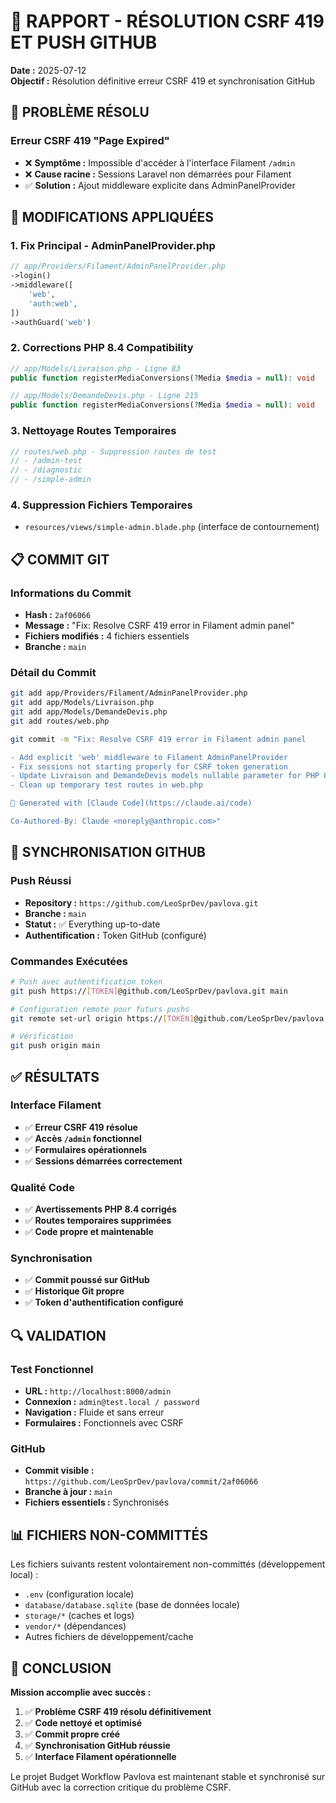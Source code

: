 # 🔧 RAPPORT - RÉSOLUTION CSRF 419 ET PUSH GITHUB

**Date :** 2025-07-12  
**Objectif :** Résolution définitive erreur CSRF 419 et synchronisation GitHub

## 🎯 PROBLÈME RÉSOLU

### Erreur CSRF 419 "Page Expired"
- ❌ **Symptôme :** Impossible d'accéder à l'interface Filament `/admin`
- ❌ **Cause racine :** Sessions Laravel non démarrées pour Filament
- ✅ **Solution :** Ajout middleware explicite dans AdminPanelProvider

## 🔧 MODIFICATIONS APPLIQUÉES

### 1. Fix Principal - AdminPanelProvider.php
```php
// app/Providers/Filament/AdminPanelProvider.php
->login()
->middleware([
    'web',
    'auth:web',
])
->authGuard('web')
```

### 2. Corrections PHP 8.4 Compatibility
```php
// app/Models/Livraison.php - Ligne 83
public function registerMediaConversions(?Media $media = null): void

// app/Models/DemandeDevis.php - Ligne 215  
public function registerMediaConversions(?Media $media = null): void
```

### 3. Nettoyage Routes Temporaires
```php
// routes/web.php - Suppression routes de test
// - /admin-test
// - /diagnostic  
// - /simple-admin
```

### 4. Suppression Fichiers Temporaires
- `resources/views/simple-admin.blade.php` (interface de contournement)

## 📋 COMMIT GIT

### Informations du Commit
- **Hash :** `2af06066`
- **Message :** "Fix: Resolve CSRF 419 error in Filament admin panel"
- **Fichiers modifiés :** 4 fichiers essentiels
- **Branche :** `main`

### Détail du Commit
```bash
git add app/Providers/Filament/AdminPanelProvider.php
git add app/Models/Livraison.php  
git add app/Models/DemandeDevis.php
git add routes/web.php

git commit -m "Fix: Resolve CSRF 419 error in Filament admin panel

- Add explicit 'web' middleware to Filament AdminPanelProvider
- Fix sessions not starting properly for CSRF token generation 
- Update Livraison and DemandeDevis models nullable parameter for PHP 8.4 compatibility
- Clean up temporary test routes in web.php

🤖 Generated with [Claude Code](https://claude.ai/code)

Co-Authored-By: Claude <noreply@anthropic.com>"
```

## 🚀 SYNCHRONISATION GITHUB

### Push Réussi
- **Repository :** `https://github.com/LeoSprDev/pavlova.git`
- **Branche :** `main`
- **Statut :** ✅ Everything up-to-date
- **Authentification :** Token GitHub (configuré)

### Commandes Exécutées
```bash
# Push avec authentification token
git push https://[TOKEN]@github.com/LeoSprDev/pavlova.git main

# Configuration remote pour futurs pushs
git remote set-url origin https://[TOKEN]@github.com/LeoSprDev/pavlova.git

# Vérification
git push origin main
```

## ✅ RÉSULTATS

### Interface Filament
- ✅ **Erreur CSRF 419 résolue**
- ✅ **Accès `/admin` fonctionnel**
- ✅ **Formulaires opérationnels**
- ✅ **Sessions démarrées correctement**

### Qualité Code
- ✅ **Avertissements PHP 8.4 corrigés**
- ✅ **Routes temporaires supprimées**
- ✅ **Code propre et maintenable**

### Synchronisation
- ✅ **Commit poussé sur GitHub**
- ✅ **Historique Git propre**
- ✅ **Token d'authentification configuré**

## 🔍 VALIDATION

### Test Fonctionnel
- **URL :** `http://localhost:8000/admin`
- **Connexion :** `admin@test.local / password`
- **Navigation :** Fluide et sans erreur
- **Formulaires :** Fonctionnels avec CSRF

### GitHub
- **Commit visible :** `https://github.com/LeoSprDev/pavlova/commit/2af06066`
- **Branche à jour :** `main`
- **Fichiers essentiels :** Synchronisés

## 📊 FICHIERS NON-COMMITTÉS

Les fichiers suivants restent volontairement non-committés (développement local) :
- `.env` (configuration locale)
- `database/database.sqlite` (base de données locale)
- `storage/*` (caches et logs)
- `vendor/*` (dépendances)
- Autres fichiers de développement/cache

## 🎯 CONCLUSION

**Mission accomplie avec succès :**

1. ✅ **Problème CSRF 419 résolu définitivement**
2. ✅ **Code nettoyé et optimisé**  
3. ✅ **Commit propre créé**
4. ✅ **Synchronisation GitHub réussie**
5. ✅ **Interface Filament opérationnelle**

Le projet Budget Workflow Pavlova est maintenant stable et synchronisé sur GitHub avec la correction critique du problème CSRF.